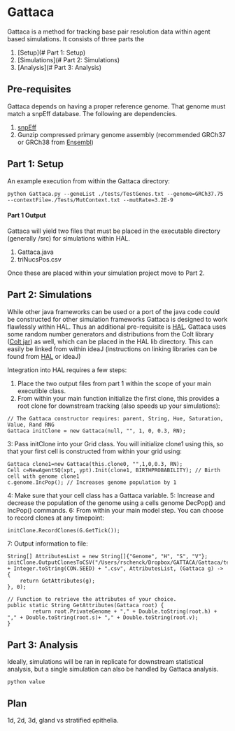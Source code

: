 # Gattaca

Gattaca is a method for tracking base pair resolution data within agent based simulations. It consists of three parts the 
1. [Setup](# Part 1: Setup)
2. [Simulations](# Part 2: Simulations)
3. [Analysis](# Part 3: Analysis)

## Pre-requisites

Gattaca depends on having a proper reference genome. That genome must match a snpEff database. The following are dependencies.

1. [snpEff](http://snpeff.sourceforge.net)
2. Gunzip compressed primary genome assembly (recommended GRCh37 or GRCh38 from [Ensembl](https://www.ensembl.org/index.html))

## Part 1: Setup

An example execution from within the Gattaca directory:

```angular2html
python Gattaca.py --geneList ./tests/TestGenes.txt --genome=GRCh37.75 --contextFile=./Tests/MutContext.txt --mutRate=3.2E-9
```

#### Part 1 Output

Gattaca will yield two files that must be placed in the executable directory (generally /src) for simulations within HAL.
1. Gattaca.java
2. triNucsPos.csv

Once these are placed within your simulation project move to Part 2.

## Part 2: Simulations

While other java frameworks can be used or a port of the java code could be constructed for other simulation frameworks Gattaca is designed to work flawlessly within HAL. Thus an additional pre-requisite is [HAL](https://halloworld.org). Gattaca uses some random number generators and distributions from the Colt library ([Colt jar](https://dst.lbl.gov/ACSSoftware/colt/)) as well, which can be placed in the HAL lib directory. This can easily be linked from within ideaJ (instructions on linking libraries can be found from [HAL](https://halloworld.org) or ideaJ)

Integration into HAL requires a few steps:
1. Place the two output files from part 1 within the scope of your main executible class.
2. From within your main function initialize the first clone, this provides a root clone for downstream tracking (also speeds up your simulations):
```angular2html
// The Gattaca constructor requires: parent, String, Hue, Saturation, Value, Rand RNG
Gattaca initClone = new Gattaca(null, "", 1, 0, 0.3, RN);
```
3: Pass initClone into your Grid class. You will initialize clone1 using this, so that your first cell is constructed from within your grid using:
```angular2html
Gattaca clone1=new Gattaca(this.clone0, "",1,0,0.3, RN);
Cell c=NewAgentSQ(xpt, ypt).Init(clone1, BIRTHPROBABILITY); // Birth cell with genome clone1
c.genome.IncPop(); // Increases genome population by 1
```
4: Make sure that your cell class has a Gattaca variable.
5: Increase and decrease the population of the genome using a cells genome DecPop() and IncPop() commands.
6: From within your main model step. You can choose to record clones at any timepoint:
```angular2html
initClone.RecordClones(G.GetTick());
```
7: Output information to file:
```angular2html
String[] AttributesList = new String[]{"Genome", "H", "S", "V"};
initClone.OutputClonesToCSV("/Users/rschenck/Dropbox/GATTACA/Gattaca/tests/GattacaEx/gattaca_output_fullyseeded." + Integer.toString(CON.SEED) + ".csv", AttributesList, (Gattaca g) -> {
    return GetAttributes(g);
}, 0);

// Function to retrieve the attributes of your choice.
public static String GetAttributes(Gattaca root) {
        return root.PrivateGenome + "," + Double.toString(root.h) + "," + Double.toString(root.s)+ "," + Double.toString(root.v);
}
```

## Part 3: Analysis

Ideally, simulations will be ran in replicate for downstream statistical analysis, but a single simulation can also be handled by Gattaca analysis.

```angular2html
python value
```

## Plan

1d, 2d, 3d, gland vs stratified epithelia.